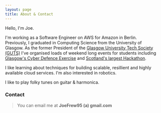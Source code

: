 ```yaml
---
layout: page
title: About & Contact
---
```


Hello, I'm Joe.

I'm working as a Software Engineer on AWS for Amazon in Berlin. Previously, I graduated in Computing Science from the University of Glasgow. As the former President of the <a href="http://gutechsoc.com">Glasgow University Tech Society (GUTS)</a> I've organised loads of weekend long events for students including <a href="http://gutechsoc.com/cdx">Glasgow's Cyber Defence Exercise</a> and <a href="http://gutechsoc.com/hackathon">Scotland's largest Hackathon</a>.

I like learning about techniques for building scalable, resillient and highly available cloud services. I'm also interested in robotics.

I like to play folky tunes on guitar & harmonica.

### Contact

>You can email me at **JoeFrew95 (a) gmail.com**
